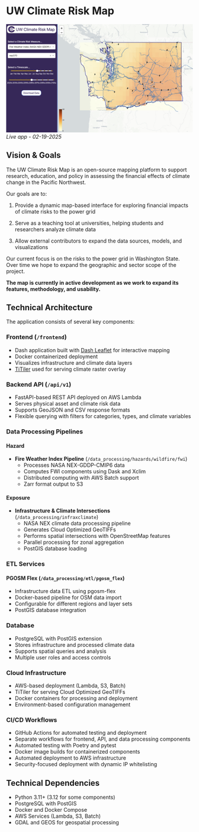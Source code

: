 # UW Climate Risk Map

![Screenshot of Map](./docs/screenshots/main.png)
*Live app - 02-19-2025*

## Vision & Goals
The UW Climate Risk Map is an open-source mapping platform to support research, education, and policy in assessing the financial effects of climate change in the Pacific Northwest. 

Our goals are to:
1. Provide a dynamic map-based interface for exploring financial impacts of climate risks to the power grid

2. Serve as a teaching tool at universities, helping students and researchers analyze climate data

3. Allow external contributors to expand the data sources, models, and visualizations

Our current focus is on the risks to the power grid in Washington State. Over time we hope to expand the geographic and sector scope of the project. 

**The map is currently in active development as we work to expand its features, methodology, and usability.**

## Technical Architecture

The application consists of several key components:

### Frontend (`/frontend`)
- Dash application built with [Dash Leaflet](https://www.dash-leaflet.com/) for interactive mapping
- Docker containerized deployment
- Visualizes infrastructure and climate data layers
- [TiTiler](https://developmentseed.org/titiler/) used for serving climate raster overlay

### Backend API (`/api/v1`)
- FastAPI-based REST API deployed on AWS Lambda
- Serves physical asset and climate risk data
- Supports GeoJSON and CSV response formats
- Flexible querying with filters for categories, types, and climate variables

### Data Processing Pipelines

#### Hazard
- **Fire Weather Index Pipeline** (`/data_processing/hazards/wildfire/fwi`)
  - Processes NASA NEX-GDDP-CMIP6 data
  - Computes FWI components using Dask and Xclim
  - Distributed computing with AWS Batch support
  - Zarr format output to S3

#### Exposure
- **Infrastructure & Climate Intersections** (`/data_processing/infraxclimate`)
    - NASA NEX climate data processing pipeline
    - Generates Cloud Optimized GeoTIFFs
    - Performs spatial intersections with OpenStreetMap features
    - Parallel processing for zonal aggregation
    - PostGIS database loading


### ETL Services

#### PGOSM Flex (`/data_processing/etl/pgosm_flex`)
- Infrastructure data ETL using pgosm-flex
- Docker-based pipeline for OSM data import
- Configurable for different regions and layer sets
- PostGIS database integration

### Database
- PostgreSQL with PostGIS extension
- Stores infrastructure and processed climate data
- Supports spatial queries and analysis
- Multiple user roles and access controls

### Cloud Infrastructure
- AWS-based deployment (Lambda, S3, Batch)
- TiTiler for serving Cloud Optimized GeoTIFFs
- Docker containers for processing and deployment
- Environment-based configuration management

### CI/CD Workflows
- GitHub Actions for automated testing and deployment
- Separate workflows for frontend, API, and data processing components
- Automated testing with Poetry and pytest
- Docker image builds for containerized components
- Automated deployment to AWS infrastructure
- Security-focused deployment with dynamic IP whitelisting

## Technical Dependencies
- Python 3.11+ (3.12 for some components)
- PostgreSQL with PostGIS
- Docker and Docker Compose
- AWS Services (Lambda, S3, Batch)
- GDAL and GEOS for geospatial processing
